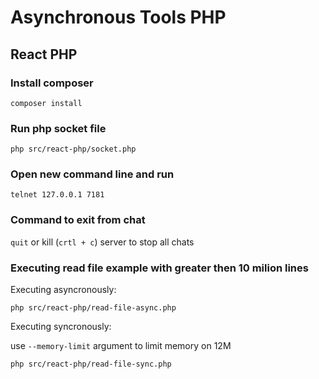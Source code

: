 # Asynchronous Tools PHP

## React PHP

### Install composer
`composer install`

### Run php socket file
`php src/react-php/socket.php`

### Open new command line and run
`telnet 127.0.0.1 7181` 

### Command to exit from chat
`quit` or kill (`crtl + c`) server to stop all chats

### Executing read file example with greater then 10 milion lines

Executing asyncronously:

```php src/react-php/read-file-async.php```

Executing syncronously:

use `--memory-limit` argument to limit memory on 12M

```php src/react-php/read-file-sync.php```
